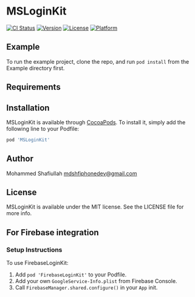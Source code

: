 # MSLoginKit

[![CI Status](https://img.shields.io/travis/mohammedshafiullah/MSLoginKit.svg?style=flat)](https://travis-ci.org/mohammedshafiullah/MSLoginKit)
[![Version](https://img.shields.io/cocoapods/v/MSLoginKit.svg?style=flat)](https://cocoapods.org/pods/MSLoginKit)
[![License](https://img.shields.io/cocoapods/l/MSLoginKit.svg?style=flat)](https://cocoapods.org/pods/MSLoginKit)
[![Platform](https://img.shields.io/cocoapods/p/MSLoginKit.svg?style=flat)](https://cocoapods.org/pods/MSLoginKit)

## Example

To run the example project, clone the repo, and run `pod install` from the Example directory first.

## Requirements

## Installation

MSLoginKit is available through [CocoaPods](https://cocoapods.org). To install
it, simply add the following line to your Podfile:

```ruby
pod 'MSLoginKit'
```

## Author

Mohammed Shafiullah   mdshfiphonedev@gmail.com

## License

MSLoginKit is available under the MIT license. See the LICENSE file for more info.


## For Firebase integration
### Setup Instructions
To use FirebaseLoginKit:
1. Add `pod 'FirebaseLoginKit'` to your Podfile.
2. Add your own `GoogleService-Info.plist` from Firebase Console.
3. Call `FirebaseManager.shared.configure()` in your `App` init.
